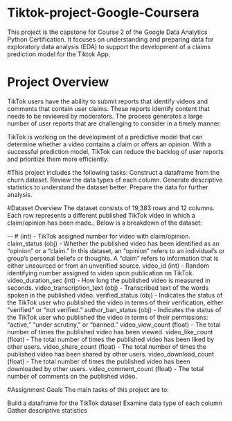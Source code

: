 # Tiktok-project-Google-Coursera
This project is the capstone for Course 2 of the Google Data Analytics Python Certification. It focuses on understanding and preparing data for exploratory data analysis (EDA) to support the development of a claims prediction model for the Tiktok App.

# Project Overview
TikTok users have the ability to submit reports that identify videos and comments that contain user claims. These reports identify content that needs to be reviewed by moderators. The process generates a large number of user reports that are challenging to consider in a timely manner. 

TikTok is working on the development of a predictive model that can determine whether a video contains a claim or offers an opinion. With a successful prediction model, TikTok can reduce the backlog of user reports and prioritize them more efficiently.

#This project includes the following tasks:
Construct a dataframe from the churn dataset.
Review the data types of each column.
Generate descriptive statistics to understand the dataset better.
Prepare the data for further analysis.


#Dataset Overview
The dataset consists of 19,383 rows and 12 columns. Each row represents a different published TikTok video in which a claim/opinion has been made.. Below is a breakdown of the dataset:

-- # (int) - TikTok assigned number for video with claim/opinion.
claim_status (obj) - Whether the published video has been identified as an “opinion” or a “claim.” In this dataset, an “opinion” refers to an individual’s or group’s personal beliefs or thoughts. A “claim” refers to information that is either unsourced or from an unverified source.
video_id (int) - Random identifying number assigned to video upon publication on TikTok.
video_duration_sec (int) - How long the published video is measured in seconds.
video_transcription_text (obj) - Transcribed text of the words spoken in the published video.
verified_status (obj) - Indicates the status of the TikTok user who published the video in terms of their verification, either “verified” or “not verified.” 
author_ban_status (obj) - Indicates the status of the TikTok user who published the video in terms of their permissions: “active,” “under scrutiny,” or “banned.”
video_view_count (float) - The total number of times the published video has been viewed.
video_like_count (float) - The total number of times the published video has been liked by other users. 
video_share_count (float) - The total number of times the published video has been shared by other users.
video_download_count (float) - The total number of times the published video has been downloaded by other users. 
video_comment_count (float) - The total number of comments on the published video. 


#Assignment Goals
The main tasks of this project are to:

Build a dataframe for the TikTok dataset
Examine data type of each column
Gather descriptive statistics
